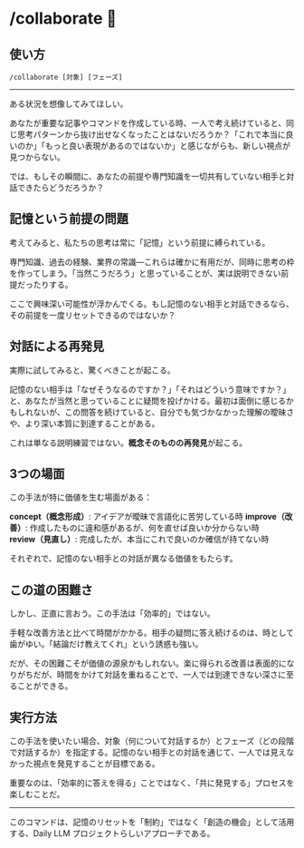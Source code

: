 # /collaborate 🤝

## 使い方

`/collaborate [対象] [フェーズ]`

---

ある状況を想像してみてほしい。

あなたが重要な記事やコマンドを作成している時、一人で考え続けていると、同じ思考パターンから抜け出せなくなったことはないだろうか？「これで本当に良いのか」「もっと良い表現があるのではないか」と感じながらも、新しい視点が見つからない。

では、もしその瞬間に、あなたの前提や専門知識を一切共有していない相手と対話できたらどうだろうか？

## 記憶という前提の問題

考えてみると、私たちの思考は常に「記憶」という前提に縛られている。

専門知識、過去の経験、業界の常識—これらは確かに有用だが、同時に思考の枠を作ってしまう。「当然こうだろう」と思っていることが、実は説明できない前提だったりする。

ここで興味深い可能性が浮かんでくる。もし記憶のない相手と対話できるなら、その前提を一度リセットできるのではないか？

## 対話による再発見

実際に試してみると、驚くべきことが起こる。

記憶のない相手は「なぜそうなるのですか？」「それはどういう意味ですか？」と、あなたが当然と思っていることに疑問を投げかける。最初は面倒に感じるかもしれないが、この問答を続けていると、自分でも気づかなかった理解の曖昧さや、より深い本質に到達することがある。

これは単なる説明練習ではない。**概念そのものの再発見**が起こる。

## 3つの場面

この手法が特に価値を生む場面がある：

**concept（概念形成）**: アイデアが曖昧で言語化に苦労している時
**improve（改善）**: 作成したものに違和感があるが、何を直せば良いか分からない時  
**review（見直し）**: 完成したが、本当にこれで良いのか確信が持てない時

それぞれで、記憶のない相手との対話が異なる価値をもたらす。

## この道の困難さ

しかし、正直に言おう。この手法は「効率的」ではない。

手軽な改善方法と比べて時間がかかる。相手の疑問に答え続けるのは、時として歯がゆい。「結論だけ教えてくれ」という誘惑も強い。

だが、その困難こそが価値の源泉かもしれない。楽に得られる改善は表面的になりがちだが、時間をかけて対話を重ねることで、一人では到達できない深さに至ることができる。

## 実行方法

この手法を使いたい場合、対象（何について対話するか）とフェーズ（どの段階で対話するか）を指定する。記憶のない相手との対話を通じて、一人では見えなかった視点を発見することが目標である。

重要なのは、「効率的に答えを得る」ことではなく、「共に発見する」プロセスを楽しむことだ。

---

このコマンドは、記憶のリセットを「制約」ではなく「創造の機会」として活用する、Daily LLM プロジェクトらしいアプローチである。